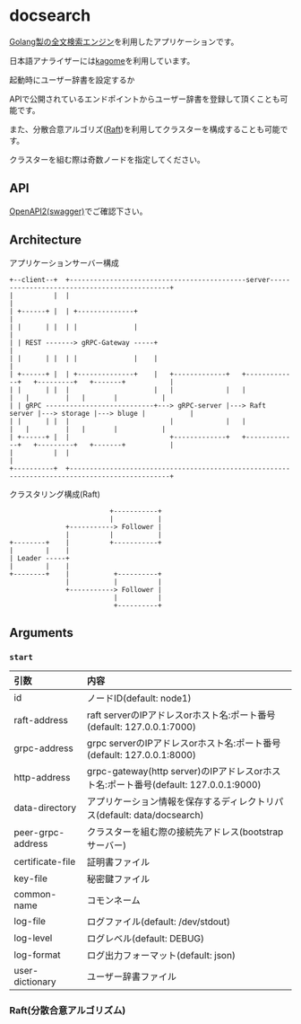 # docsearch

[Golang製の全文検索エンジン](https://github.com/blugelabs/bluge)を利用したアプリケーションです。

日本語アナライザーには[kagome](https://github.com/ikawaha/kagome)を利用しています。

起動時にユーザー辞書を設定するか

APIで公開されているエンドポイントからユーザー辞書を登録して頂くことも可能です。

また、分散合意アルゴリズ([Raft](https://github.com/hashicorp/raft))を利用してクラスターを構成することも可能です。

クラスターを組む際は奇数ノードを指定してください。

## API

[OpenAPI2(swagger)](./protobuf/docsearch.swagger.json)でご確認下さい。

## Architecture

アプリケーションサーバー構成

```
+--client--+  +--------------------------------------------server---------------------------------------------+
|          |  |                                                                                               |
| +------+ |  | +--------------+                                                                              |
| |      | |  | |              |                                                                              |
| | REST -------> gRPC-Gateway -----+                                                                         |
| |      | |  | |              |    |                                                                         |
| +------+ |  | +--------------+    |   +-------------+   +-------------+   +---------+   +-------+           |
| |      | |  |                     |   |             |   |             |   |         |   |       |           |
| | gRPC ---------------------------+---> gRPC-server |---> Raft server |---> storage |---> bluge |           |
| |      | |  |                         |             |   |             |   |         |   |       |           |
| +------+ |  |                         +-------------+   +-------------+   +---------+   +-------+           |
|          |  |                                                                                               |
+----------+  +-----------------------------------------------------------------------------------------------+
```

クラスタリング構成(Raft)

```
                         +-----------+
                         |           |
              +-----------> Follower |
              |          |           |
+--------+    |          +-----------+
|        |    |
| Leader -----+
|        |    |
+--------+    |           +----------+
              |           |          |
              +-----------> Follower |
                          |          |
                          +----------+
```

## Arguments

### `start`

| 引数              | 内容                                                                                |
| :---------------- | :---------------------------------------------------------------------------------- |
| id                | ノードID(default: node1)                                                            |
| raft-address      | raft serverのIPアドレスorホスト名:ポート番号(default: 127.0.0.1:7000)               |
| grpc-address      | grpc serverのIPアドレスorホスト名:ポート番号(default: 127.0.0.1:8000)               |
| http-address      | grpc-gateway(http server)のIPアドレスorホスト名:ポート番号(default: 127.0.0.1:9000) |
| data-directory    | アプリケーション情報を保存するディレクトリパス(default: data/docsearch)             |
| peer-grpc-address | クラスターを組む際の接続先アドレス(bootstrapサーバー)                               |
| certificate-file  | 証明書ファイル                                                                      |
| key-file          | 秘密鍵ファイル                                                                      |
| common-name       | コモンネーム                                                                        |
| log-file          | ログファイル(default: /dev/stdout)                                                  |
| log-level         | ログレベル(default: DEBUG)                                                          |
| log-format        | ログ出力フォーマット(default: json)                                                 |
| user-dictionary   | ユーザー辞書ファイル                                                                |

### Raft(分散合意アルゴリズム)
